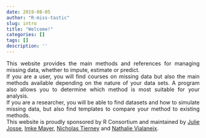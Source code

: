 ```yaml
---
date: 2019-08-05
author: "R-miss-tastic"
slug: intro
title: "Welcome!"
categories: []
tags: []
description: ''
---
```



<p align="justify">This website provides the main methods and references for managing missing data, whether to impute, estimate or predict. <br>
If you are a user, you will find courses on missing data but also the main methods available depending on the nature of your data sets.  A program also allows you to determine which method is most suitable for your analysis.<br>
If you are a researcher, you will be able to find datasets and how to simulate missing data, but also find templates to compare your method to existing methods. 
</br>
This website is proudly sponsored by R Consortium and maintained by <a href="http://juliejosse.com" target="_blank">Julie Josse</a>, <a href="https://www.imkemayer.com" target="_blank">Imke Mayer</a>, <a href="https://www.njtierney.com" target="_blank">Nicholas Tierney</a> and <a href="http://www.nathalievialaneix.eu" target="_blank">Nathalie Vialaneix</a>.</p>
